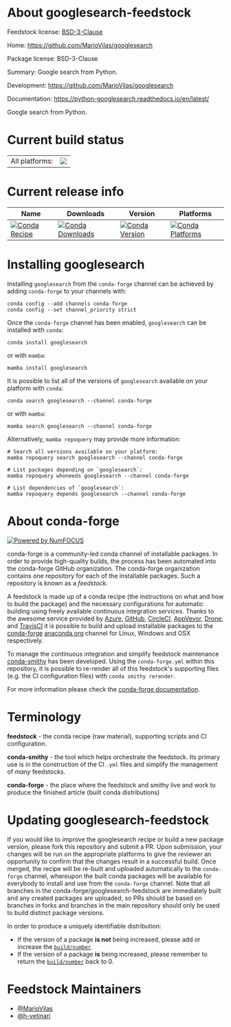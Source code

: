About googlesearch-feedstock
============================

Feedstock license: [BSD-3-Clause](https://github.com/conda-forge/googlesearch-feedstock/blob/main/LICENSE.txt)

Home: https://github.com/MarioVilas/googlesearch

Package license: BSD-3-Clause

Summary: Google search from Python.

Development: https://github.com/MarioVilas/googlesearch

Documentation: https://python-googlesearch.readthedocs.io/en/latest/

Google search from Python.

Current build status
====================


<table><tr><td>All platforms:</td>
    <td>
      <a href="https://dev.azure.com/conda-forge/feedstock-builds/_build/latest?definitionId=9386&branchName=main">
        <img src="https://dev.azure.com/conda-forge/feedstock-builds/_apis/build/status/googlesearch-feedstock?branchName=main">
      </a>
    </td>
  </tr>
</table>

Current release info
====================

| Name | Downloads | Version | Platforms |
| --- | --- | --- | --- |
| [![Conda Recipe](https://img.shields.io/badge/recipe-googlesearch-green.svg)](https://anaconda.org/conda-forge/googlesearch) | [![Conda Downloads](https://img.shields.io/conda/dn/conda-forge/googlesearch.svg)](https://anaconda.org/conda-forge/googlesearch) | [![Conda Version](https://img.shields.io/conda/vn/conda-forge/googlesearch.svg)](https://anaconda.org/conda-forge/googlesearch) | [![Conda Platforms](https://img.shields.io/conda/pn/conda-forge/googlesearch.svg)](https://anaconda.org/conda-forge/googlesearch) |

Installing googlesearch
=======================

Installing `googlesearch` from the `conda-forge` channel can be achieved by adding `conda-forge` to your channels with:

```
conda config --add channels conda-forge
conda config --set channel_priority strict
```

Once the `conda-forge` channel has been enabled, `googlesearch` can be installed with `conda`:

```
conda install googlesearch
```

or with `mamba`:

```
mamba install googlesearch
```

It is possible to list all of the versions of `googlesearch` available on your platform with `conda`:

```
conda search googlesearch --channel conda-forge
```

or with `mamba`:

```
mamba search googlesearch --channel conda-forge
```

Alternatively, `mamba repoquery` may provide more information:

```
# Search all versions available on your platform:
mamba repoquery search googlesearch --channel conda-forge

# List packages depending on `googlesearch`:
mamba repoquery whoneeds googlesearch --channel conda-forge

# List dependencies of `googlesearch`:
mamba repoquery depends googlesearch --channel conda-forge
```


About conda-forge
=================

[![Powered by
NumFOCUS](https://img.shields.io/badge/powered%20by-NumFOCUS-orange.svg?style=flat&colorA=E1523D&colorB=007D8A)](https://numfocus.org)

conda-forge is a community-led conda channel of installable packages.
In order to provide high-quality builds, the process has been automated into the
conda-forge GitHub organization. The conda-forge organization contains one repository
for each of the installable packages. Such a repository is known as a *feedstock*.

A feedstock is made up of a conda recipe (the instructions on what and how to build
the package) and the necessary configurations for automatic building using freely
available continuous integration services. Thanks to the awesome service provided by
[Azure](https://azure.microsoft.com/en-us/services/devops/), [GitHub](https://github.com/),
[CircleCI](https://circleci.com/), [AppVeyor](https://www.appveyor.com/),
[Drone](https://cloud.drone.io/welcome), and [TravisCI](https://travis-ci.com/)
it is possible to build and upload installable packages to the
[conda-forge](https://anaconda.org/conda-forge) [anaconda.org](https://anaconda.org/)
channel for Linux, Windows and OSX respectively.

To manage the continuous integration and simplify feedstock maintenance
[conda-smithy](https://github.com/conda-forge/conda-smithy) has been developed.
Using the ``conda-forge.yml`` within this repository, it is possible to re-render all of
this feedstock's supporting files (e.g. the CI configuration files) with ``conda smithy rerender``.

For more information please check the [conda-forge documentation](https://conda-forge.org/docs/).

Terminology
===========

**feedstock** - the conda recipe (raw material), supporting scripts and CI configuration.

**conda-smithy** - the tool which helps orchestrate the feedstock.
                   Its primary use is in the construction of the CI ``.yml`` files
                   and simplify the management of *many* feedstocks.

**conda-forge** - the place where the feedstock and smithy live and work to
                  produce the finished article (built conda distributions)


Updating googlesearch-feedstock
===============================

If you would like to improve the googlesearch recipe or build a new
package version, please fork this repository and submit a PR. Upon submission,
your changes will be run on the appropriate platforms to give the reviewer an
opportunity to confirm that the changes result in a successful build. Once
merged, the recipe will be re-built and uploaded automatically to the
`conda-forge` channel, whereupon the built conda packages will be available for
everybody to install and use from the `conda-forge` channel.
Note that all branches in the conda-forge/googlesearch-feedstock are
immediately built and any created packages are uploaded, so PRs should be based
on branches in forks and branches in the main repository should only be used to
build distinct package versions.

In order to produce a uniquely identifiable distribution:
 * If the version of a package **is not** being increased, please add or increase
   the [``build/number``](https://docs.conda.io/projects/conda-build/en/latest/resources/define-metadata.html#build-number-and-string).
 * If the version of a package **is** being increased, please remember to return
   the [``build/number``](https://docs.conda.io/projects/conda-build/en/latest/resources/define-metadata.html#build-number-and-string)
   back to 0.

Feedstock Maintainers
=====================

* [@MarioVilas](https://github.com/MarioVilas/)
* [@h-vetinari](https://github.com/h-vetinari/)

